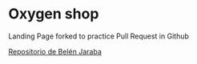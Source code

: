 # Oxygen shop

Landing Page forked to practice Pull Request in Github

[Repositorio de Belén Jaraba](https://github.com/belenjn/oxygen-shop)
